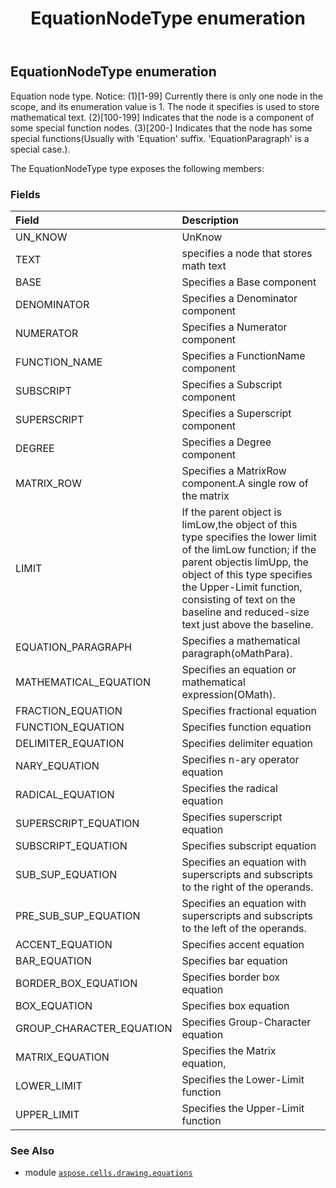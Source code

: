 ﻿---
title: EquationNodeType enumeration
second_title: Aspose.Cells for Python via .NET API References
description: 
type: docs
weight: 260
url: /aspose.cells.drawing.equations/equationnodetype/
is_root: false
---

## EquationNodeType enumeration

Equation node type.
Notice:
(1)[1-99] Currently there is only one node in the scope, and its enumeration value is 1. The node it specifies is used to store mathematical text.
(2)[100-199] Indicates that the node is a component of some special function nodes.
(3)[200-] Indicates that the node has some special functions(Usually with 'Equation' suffix. 'EquationParagraph' is a special case.).



The EquationNodeType type exposes the following members:

### Fields
| Field | Description |
| :- | :- |
| UN_KNOW | UnKnow |
| TEXT | specifies a node that stores math text |
| BASE | Specifies a Base component |
| DENOMINATOR | Specifies a Denominator component |
| NUMERATOR | Specifies a Numerator component |
| FUNCTION_NAME | Specifies a FunctionName component |
| SUBSCRIPT | Specifies a Subscript component |
| SUPERSCRIPT | Specifies a Superscript component |
| DEGREE | Specifies a Degree component |
| MATRIX_ROW | Specifies a MatrixRow component.A single row of the matrix |
| LIMIT | If the parent object is limLow,the object of this type specifies the lower limit of the limLow function; if the parent objectis limUpp, the object of this type specifies the Upper-Limit function, consisting of text on the baseline and reduced-size text just above the baseline. |
| EQUATION_PARAGRAPH | Specifies a mathematical paragraph(oMathPara). |
| MATHEMATICAL_EQUATION | Specifies an equation or mathematical expression(OMath). |
| FRACTION_EQUATION | Specifies fractional equation |
| FUNCTION_EQUATION | Specifies function equation |
| DELIMITER_EQUATION | Specifies delimiter equation |
| NARY_EQUATION | Specifies n-ary operator equation |
| RADICAL_EQUATION | Specifies the radical equation |
| SUPERSCRIPT_EQUATION | Specifies superscript equation |
| SUBSCRIPT_EQUATION | Specifies subscript equation |
| SUB_SUP_EQUATION | Specifies an equation with superscripts and subscripts to the right of the operands. |
| PRE_SUB_SUP_EQUATION | Specifies an equation with superscripts and subscripts to the left of the operands. |
| ACCENT_EQUATION | Specifies accent equation |
| BAR_EQUATION | Specifies bar equation |
| BORDER_BOX_EQUATION | Specifies border box equation |
| BOX_EQUATION | Specifies box equation |
| GROUP_CHARACTER_EQUATION | Specifies Group-Character equation |
| MATRIX_EQUATION | Specifies the Matrix equation, |
| LOWER_LIMIT | Specifies the Lower-Limit function |
| UPPER_LIMIT | Specifies the Upper-Limit function |



### See Also
* module [`aspose.cells.drawing.equations`](..)
